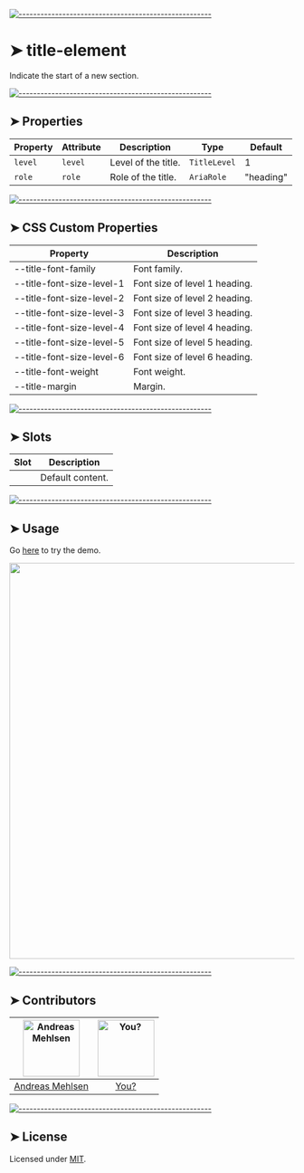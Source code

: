 
[![-----------------------------------------------------](https://raw.githubusercontent.com/andreasbm/readme/master/assets/lines/colored.png)](#title-element)

# ➤ title-element

Indicate the start of a new section.

[![-----------------------------------------------------](https://raw.githubusercontent.com/andreasbm/readme/master/assets/lines/colored.png)](#properties)

## ➤ Properties

| Property | Attribute | Description         | Type         | Default   |
|----------|-----------|---------------------|--------------|-----------|
| `level`  | `level`   | Level of the title. | `TitleLevel` | 1         |
| `role`   | `role`    | Role of the title.  | `AriaRole`   | "heading" |


[![-----------------------------------------------------](https://raw.githubusercontent.com/andreasbm/readme/master/assets/lines/colored.png)](#css-custom-properties)

## ➤ CSS Custom Properties

| Property                  | Description                   |
|---------------------------|-------------------------------|
| --title-font-family       | Font family.                  |
| --title-font-size-level-1 | Font size of level 1 heading. |
| --title-font-size-level-2 | Font size of level 2 heading. |
| --title-font-size-level-3 | Font size of level 3 heading. |
| --title-font-size-level-4 | Font size of level 4 heading. |
| --title-font-size-level-5 | Font size of level 5 heading. |
| --title-font-size-level-6 | Font size of level 6 heading. |
| --title-font-weight       | Font weight.                  |
| --title-margin            | Margin.                       |


[![-----------------------------------------------------](https://raw.githubusercontent.com/andreasbm/readme/master/assets/lines/colored.png)](#slots)

## ➤ Slots

| Slot | Description      |
|------|------------------|
|      | Default content. |



[![-----------------------------------------------------](https://raw.githubusercontent.com/andreasbm/readme/master/assets/lines/colored.png)](#usage)

## ➤ Usage

Go [here](https://weightless.dev/elements/title) to try the demo.

<a href="https://weightless.dev/elements/title" align="center">
  <img src="https://raw.githubusercontent.com/andreasbm/elements/master/screenshots/title-element.png?token=AF-iBdhHfU2b4hLu53mNAJaVMKMrvQbtks5chEsZwA%3D%3D" width="700" />
</a>


[![-----------------------------------------------------](https://raw.githubusercontent.com/andreasbm/readme/master/assets/lines/colored.png)](#contributors)

## ➤ Contributors
	
|[<img alt="Andreas Mehlsen" src="https://avatars1.githubusercontent.com/u/6267397?s=460&v=4" width="100">](https://twitter.com/andreasmehlsen) | [<img alt="You?" src="https://joeschmoe.io/api/v1/random" width="100">](https://github.com/andreasbm/weightless/blob/master/CONTRIBUTING.md)|
|:---: | :---:|
|[Andreas Mehlsen](https://twitter.com/andreasmehlsen) | [You?](https://github.com/andreasbm/weightless/blob/master/CONTRIBUTING.md)|

[![-----------------------------------------------------](https://raw.githubusercontent.com/andreasbm/readme/master/assets/lines/colored.png)](#license)

## ➤ License
	
Licensed under [MIT](https://opensource.org/licenses/MIT).